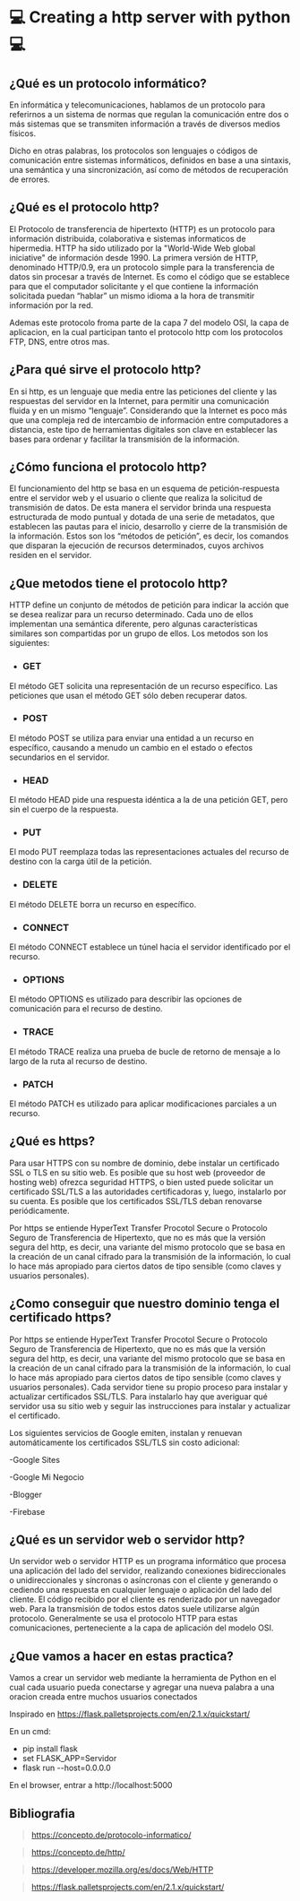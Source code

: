 # :computer: Creating a http server with python :computer: 

## ¿Qué es un protocolo informático? ##

En informática y telecomunicaciones, hablamos de un protocolo para referirnos a un sistema de normas que regulan la comunicación entre dos o más sistemas que se transmiten información a través de diversos medios físicos.

Dicho en otras palabras, los protocolos son lenguajes o códigos de comunicación entre sistemas informáticos, definidos en base a una sintaxis, una semántica y una sincronización, así como de métodos de recuperación de errores.

## ¿Qué es el protocolo http?

El Protocolo de transferencia de hipertexto (HTTP) es un protocolo para información distribuida, colaborativa e sistemas informaticos de hipermedia. HTTP ha sido utilizado por la "World-Wide Web global iniciative" de información desde 1990. La primera versión de HTTP, denominado HTTP/0.9, era un protocolo simple para la transferencia de datos sin procesar a través de Internet. Es como el código que se establece para que el computador solicitante y el que contiene la información solicitada puedan “hablar” un mismo idioma a la hora de transmitir información por la red.

Ademas este protocolo froma parte de la capa 7 del modelo OSI, la capa de aplicacion, en la cual participan tanto el protocolo http com los protocolos FTP, DNS, entre otros mas.

## ¿Para qué sirve el protocolo http?

En si http, es un lenguaje que media entre las peticiones del cliente y las respuestas del servidor en la Internet, para permitir una comunicación fluida y en un mismo “lenguaje”. Considerando que la Internet es poco más que una compleja red de intercambio de información entre computadores a distancia, este tipo de herramientas digitales son clave en establecer las bases para ordenar y facilitar la transmisión de la información.

## ¿Cómo funciona el protocolo http?

El funcionamiento del http se basa en un esquema de petición-respuesta entre el servidor web y el usuario o cliente que realiza la solicitud de transmisión de datos.
De esta manera el servidor brinda una respuesta estructurada de modo puntual y dotada de una serie de metadatos, que establecen las pautas para el inicio, desarrollo y cierre de la transmisión de la información. Estos son los “métodos de petición”, es decir, los comandos que disparan la ejecución de recursos determinados, cuyos archivos residen en el servidor.

## ¿Que metodos tiene el protocolo http?

HTTP define un conjunto de métodos de petición para indicar la acción que se desea realizar para un recurso determinado. Cada uno de ellos implementan una semántica diferente, pero algunas características similares son compartidas por un grupo de ellos. Los metodos son los siguientes:

- ### GET

El método GET  solicita una representación de un recurso específico. Las peticiones que usan el método GET sólo deben recuperar datos.

- ### POST

El método POST se utiliza para enviar una entidad a un recurso en específico, causando a menudo un cambio en el estado o efectos secundarios en el servidor.

- ### HEAD

El método HEAD pide una respuesta idéntica a la de una petición GET, pero sin el cuerpo de la respuesta.

- ### PUT

El modo PUT reemplaza todas las representaciones actuales del recurso de destino con la carga útil de la petición.

- ### DELETE
El método DELETE borra un recurso en específico.

- ### CONNECT
El método CONNECT establece un túnel hacia el servidor identificado por el recurso.

- ### OPTIONS
El método OPTIONS es utilizado para describir las opciones de comunicación para el recurso de destino.

- ### TRACE
El método TRACE  realiza una prueba de bucle de retorno de mensaje a lo largo de la ruta al recurso de destino.

- ### PATCH
El método PATCH  es utilizado para aplicar modificaciones parciales a un recurso.

## ¿Qué es https?

Para usar HTTPS con su nombre de dominio, debe instalar un certificado SSL o TLS en su sitio web. Es posible que su host web (proveedor de hosting web) ofrezca seguridad HTTPS, o bien usted puede solicitar un certificado SSL/TLS a las autoridades certificadoras y, luego, instalarlo por su cuenta. Es posible que los certificados SSL/TLS deban renovarse periódicamente.

Por https se entiende HyperText Transfer Procotol Secure o Protocolo Seguro de Transferencia de Hipertexto, que no es más que la versión segura del http, es decir, una variante del mismo protocolo que se basa en la creación de un canal cifrado para la transmisión de la información, lo cual lo hace más apropiado para ciertos datos de tipo sensible (como claves y usuarios personales).

## ¿Como conseguir que nuestro dominio tenga el certificado https?

Por https se entiende HyperText Transfer Procotol Secure o Protocolo Seguro de Transferencia de Hipertexto, que no es más que la versión segura del http, es decir, una variante del mismo protocolo que se basa en la creación de un canal cifrado para la transmisión de la información, lo cual lo hace más apropiado para ciertos datos de tipo sensible (como claves y usuarios personales). Cada servidor tiene su propio proceso para instalar y actualizar certificados SSL/TLS. Para instalarlo hay que averiguar qué servidor usa su sitio web y seguir las instrucciones para instalar y actualizar el certificado.

Los siguientes servicios de Google emiten, instalan y renuevan automáticamente los certificados SSL/TLS sin costo adicional:

-Google Sites

-Google Mi Negocio

-Blogger

-Firebase

## ¿Qué es un servidor web o servidor http?

Un servidor web o servidor HTTP es un programa informático que procesa una aplicación del lado del servidor, realizando conexiones bidireccionales o unidireccionales y síncronas o asíncronas con el cliente y generando o cediendo una respuesta en cualquier lenguaje o aplicación del lado del cliente. El código recibido por el cliente es renderizado por un navegador web. Para la transmisión de todos estos datos suele utilizarse algún protocolo. Generalmente se usa el protocolo HTTP para estas comunicaciones, perteneciente a la capa de aplicación del modelo OSI.

## ¿Que vamos a hacer en estas practica?

Vamos a crear un servidor web mediante la herramienta de Python en el cual cada usuario pueda conectarse y agregar una nueva palabra a una oracion creada entre muchos usuarios conectados

 Inspirado en https://flask.palletsprojects.com/en/2.1.x/quickstart/
 
 En un cmd:
   - pip install flask
   - set FLASK_APP=Servidor
   - flask run --host=0.0.0.0
   
 En el browser, entrar a http://localhost:5000
 
 ## Bibliografia
 
>https://concepto.de/protocolo-informatico/

>https://concepto.de/http/

>https://developer.mozilla.org/es/docs/Web/HTTP

>https://flask.palletsprojects.com/en/2.1.x/quickstart/


